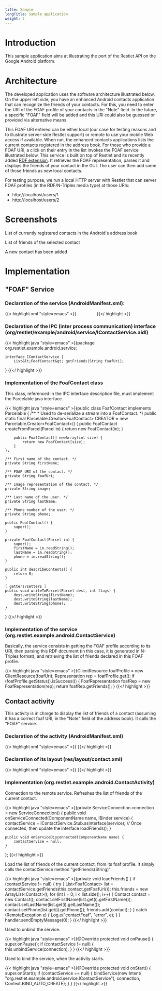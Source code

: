 ```yaml
---
title: Sample
longTitle: Sample application
weight: 2
---
```

# Introduction

This sample application aims at illustrating the port of the Restlet API
on the Google Android platform.

# Architecture

The developed application uses the software architecture illustrated
below. On the upper left side, you have an enhanced Android contacts
application that can recognize the friends of your contacts. For this,
you need to enter the URI of the FOAF profile of your contacts in the
"Note" field. In the future, a specific "FOAF" field will be added and
this URI could also be guessed or provided via alternative means.

This FOAF URI entered can be either local (our case for testing reasons
and to illustrate server-side Restlet support) or remote to use your
mobile Web access if available. When run, the enhanced contacts
applications lists the current contacts registered in the address book.
For those who provide a FOAF URI, a click on their entry in the list
invokes the FOAF service illustrated below. This service is built on top
of Restlet and its recently added [RDF
extension](../../extensions/rdf).
It retrieves the FOAF representation, parses it and displays the friends
of your contact in the GUI. The user can then add some of those friends
as new local contacts.

For testing purpose, we run a local HTTP server with Restlet that can
server FOAF profiles (in the RDF/N-Triples media type) at those URIs:

-   http://localhost/users/1
-   http://localhost/users/2

# Screenshots

List of currently registered contacts in the Android's address book

List of friends of the selected contact

A new contact has been added

# Implementation

## "FOAF" Service

### Declaration of the service (AndroidManifest.xml):

{{< highlight xml "style=emacs" >}}<service android:name=".service.ContactService" android:exported="true" android:enabled="true">
    <intent-filter>
        <action android:name="org.restlet.example.android.service.IContactService" />
    </intent-filter>
</service>
{{</ highlight >}}

### Declaration of the IPC (inter process communication) interface (org/restlet/example/android/service/IContactService.aidl)

{{< highlight java "style=emacs" >}}package org.restlet.example.android.service;

    interface IContactService {
        List&lt;FoafContact&gt; getFriends(String foafUri);
}
{{</ highlight >}}

### Implementation of the FoafContact class

This class, referenced in the IPC interface description file, must
implement the Parcelable java interface.

{{< highlight java "style=emacs" >}}public class FoafContact implements Parcelable {
    /**
     * Used to de-serialize a stream into a FoafContact.
     */
    public static final Parcelable.Creator&lt;FoafContact&gt; CREATOR = new Parcelable.Creator&lt;FoafContact&gt;() {
        public FoafContact createFromParcel(Parcel in) {
            return new FoafContact(in);
        }

        public FoafContact[] newArray(int size) {
            return new FoafContact[size];
        }
    };

    /** First name of the contact. */
    private String firstName;

    /** FOAF URI of the contact. */
    private String foafUri;

    /** Image representation of the contact. */
    private String image;

    /** Last name of the user. */
    private String lastName;

    /** Phone number of the user. */
    private String phone;

    public FoafContact() {
        super();
    }

    private FoafContact(Parcel in) {
        super();
        firstName = in.readString();
        lastName = in.readString();
        phone = in.readString();
    }

    public int describeContents() {
        return 0;
    }

    [ getters/setters ]
    public void writeToParcel(Parcel dest, int flags) {
        dest.writeString(firstName);
        dest.writeString(lastName);
        dest.writeString(phone);
    }
}
{{</ highlight >}}

### Implementation of the service (org.restlet.example.android.ContactService)

Basically, the service consists in getting the FOAF profile according to
its URI, then parsing this RDF document (in this case, it is generated
in N-Triples format), and retrieving the list of friends declared in
this FOAF profile.

{{< highlight java "style=emacs" >}}ClientResource foafProfile = new ClientResource(foafUri);
Representation rep = foafProfile.get();
if (foafProfile.getStatus().isSuccess()) {
    FoafRepresentation foafRep = new FoafRepresentation(rep);
    return foafRep.getFriends();
}
{{</ highlight >}}

## Contact activity

This activity is in charge to display the list of friends of a contact
(assuming it has a correct foaf URI, in the "Note" field of the address
book). It calls the "FOAF" service.

### Declaration of the activity (AndroidManifest.xml)

{{< highlight xml "style=emacs" >}}<activity android:name=".ContactActivity" android:label="@string/contact">
    <intent-filter>
    <category android:name="android.intent.category.DEFAULT" />
    <action android:name="org.restlet.android.example.CONTACT_DETAIL" />
    </intent-filter>
</activity>
{{</ highlight >}}

### Declaration of its layout (res/layout/contact.xml)

{{< highlight xml "style=emacs" >}}<?xml version="1.0" encoding="UTF-8"?>
<LinearLayout xmlns:android="http://schemas.android.com/apk/res/android"
    android:orientation="vertical" android:layout_width="fill_parent"
        android:layout_height="fill_parent">
    <ListView android:id="@android:id/list" android:layout_width="fill_parent"
        android:layout_height="fill_parent" android:layout_weight="1"
            android:drawSelectorOnTop="false" style="@style/contacts_list" />
    <TextView android:id="@+id/empty" android:layout_width="fill_parent"
            android:layout_height="fill_parent" style="@style/empty" android:text="" />
    <ImageView android:id="@+id/imagefoaf" android:src="@drawable/restletandroid"
        android:layout_width="fill_parent" android:layout_height="wrap_content"
            android:adjustViewBounds="true" />
</LinearLayout>
{{</ highlight >}}

### Implementation (org.restlet.example.android.ContactActivity)

Connection to the remote service. Refreshes the list of friends of the
current contact.

{{< highlight java "style=emacs" >}}private ServiceConnection connection = new ServiceConnection() {
    public void onServiceConnected(ComponentName name, IBinder service) {
        contactService = IContactService.Stub.asInterface(service);
        // Once connected, then update the interface
        loadFriends();
    }

    public void onServiceDisconnected(ComponentName name) {
        contactService = null;
    }
};
{{</ highlight >}}

Load the list of friends of the current contact, from its foaf profile.
It simply calls the contactService method "getFriends(String)".

{{< highlight java "style=emacs" >}}private void loadFriends() {
    if (contactService != null) {
        try {
            List&lt;FoafContact&gt; list = contactService.getFriends(this.contact.getFoafUri());
            this.friends = new ArrayList&lt;Contact&gt;();
            for (int i = 0; i &lt; list.size(); i++) {
                Contact contact = new Contact();
                contact.setFirstName(list.get(i).getFirstName());
                contact.setLastName(list.get(i).getLastName());
                contact.setPhone(list.get(i).getPhone());
                friends.add(contact);
            }
        } catch (RemoteException e) {
            Log.e("contactFoaf", "error", e);
        }
    }
    handler.sendEmptyMessage(0);
}
{{</ highlight >}}

Used to unbind the service.

{{< highlight java "style=emacs" >}}@Override
protected void onPause() {
    super.onPause();
    if (contactService != null) {
        this.unbindService(connection);
    }
}
{{</ highlight >}}

Used to bind the service, when the activity starts.

{{< highlight java "style=emacs" >}}@Override
protected void onStart() {
    super.onStart();
    if (contactService == null) {
        bindService(new Intent(
                "org.restlet.example.android.service.IContactService"),
                connection, Context.BIND_AUTO_CREATE);
    }
}
{{</ highlight >}}
